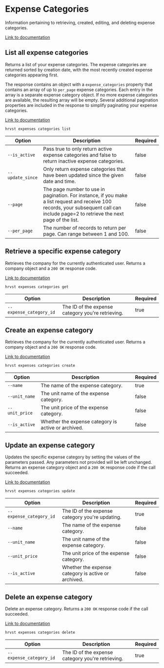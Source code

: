 # Expense Categories

Information pertaining to retrieving, created, editing, and deleting expense categories.

[Link to documentation](https://help.getharvest.com/api-v2/expenses-api/expenses/expense-categories/)

## List all expense categories

Returns a list of your expense categories. The expense categories are returned sorted by creation date, with the most recently created expense categories appearing first.

The response contains an object with a `expense_categories` property that contains an array of up to `per_page` expense categories. Each entry in the array is a separate expense category object. If no more expense categories are available, the resulting array will be empty. Several additional pagination properties are included in the response to simplify paginating your expense categories.

[Link to documentation](https://help.getharvest.com/api-v2/expenses-api/expenses/expense-categories/)

```
hrvst expenses categories list
```

| Option           | Description                                                                                                                                                                            | Required |
| ---------------- | -------------------------------------------------------------------------------------------------------------------------------------------------------------------------------------- | -------- |
| `--is_active`    | Pass true to only return active expense categories and false to return inactive expense categories.                                                                                    | false    |
| `--update_since` | Only return expense categories that have been updated since the given date and time.                                                                                                   | false    |
| `--page`         | The page number to use in pagination. For instance, if you make a list request and receive 100 records, your subsequent call can include page=2 to retrieve the next page of the list. | false    |
| `--per_page`     | The number of records to return per page. Can range between 1 and 100.                                                                                                                 | false    |

## Retrieve a specific expense category

Retrieves the company for the currently authenticated user. Returns a company object and a `200 OK` response code.

[Link to documentation](https://help.getharvest.com/api-v2/expenses-api/expenses/expense-categories/#retrieve-an-expense-category)

```
hrvst expenses categories get
```

| Option                  | Description                                       | Required |
| ----------------------- | ------------------------------------------------- | -------- |
| `--expense_category_id` | The ID of the expense category you're retrieving. | true     |

## Create an expense category

Retrieves the company for the currently authenticated user. Returns a company object and a `200 OK` response code.

[Link to documentation](https://help.getharvest.com/api-v2/expenses-api/expenses/expense-categories/#create-an-expense-category)

```
hrvst expenses categories create
```

| Option         | Description                                         | Required |
| -------------- | --------------------------------------------------- | -------- |
| `--name`       | The name of the expense category.                   | true     |
| `--unit_name`  | The unit name of the expense category.              | false    |
| `--unit_price` | The unit price of the expense category.             | false    |
| `--is_active`  | Whether the expense category is active or archived. | false    |

## Update an expense category

Updates the specific expense category by setting the values of the parameters passed. Any parameters not provided will be left unchanged. Returns an expense category object and a `200 OK` response code if the call succeeded.

[Link to documentation](https://help.getharvest.com/api-v2/expenses-api/expenses/expense-categories/#update-an-expense-category)

```
hrvst expenses categories update
```

| Option                  | Description                                         | Required |
| ----------------------- | --------------------------------------------------- | -------- |
| `--expense_category_id` | The ID of the expense category you're updating.     | true     |
| `--name`                | The name of the expense category.                   | false    |
| `--unit_name`           | The unit name of the expense category.              | false    |
| `--unit_price`          | The unit price of the expense category.             | false    |
| `--is_active`           | Whether the expense category is active or archived. | false    |

## Delete an expense category

Delete an expense category. Returns a `200 OK` response code if the call succeeded.

[Link to documentation](https://help.getharvest.com/api-v2/expenses-api/expenses/expense-categories/#delete-an-expense-category)

```
hrvst expenses categories delete
```

| Option                  | Description                                       | Required |
| ----------------------- | ------------------------------------------------- | -------- |
| `--expense_category_id` | The ID of the expense category you're retrieving. | true     |
